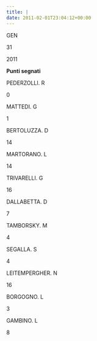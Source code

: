 ```yaml
---
title: |
date: 2011-02-01T23:04:12+00:00
---
```

GEN

31

2011

**Punti segnati**

PEDERZOLLI. R

0

MATTEDI. G

1

BERTOLUZZA. D

14

MARTORANO. L

14

TRIVARELLI. G

16

DALLABETTA. D

7

TAMBORSKY. M

4

SEGALLA. S

4

LEITEMPERGHER. N

16

BORGOGNO. L

3

GAMBINO. L

8